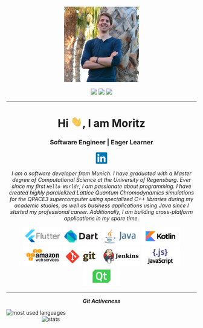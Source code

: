 <p style="text-align:center">
    <img src="https://github.com/finkmoritz/finkmoritz/raw/main/assets/images/profile.png" height="200"/>
</p>

<p style="text-align:center">
    <img src="https://img.shields.io/badge/Focus-Flutter-blue" />
    <img src="https://img.shields.io/badge/Location-Munich,%20Germany-success" />
    <img src="https://img.shields.io/badge/Languages-German%20%26%20English-yellow" />
</p>

<hr>

<h1 style="text-align:center">Hi <img src="https://raw.githubusercontent.com/ABSphreak/ABSphreak/master/gifs/Hi.gif" width="30px">, I am Moritz</h1>
<h3 style="text-align:center">Software Engineer | Eager Learner</h3>

<p style="text-align:center">
    <a href="https://www.linkedin.com/in/moritz-fink-648950192/" target="blank"><img src="https://github.com/finkmoritz/finkmoritz/raw/main/assets/icons/linkedin.svg" alt="linkedin" height="30" width="30" /></a>  
</p>

<p style="text-align:center">
  <em>
    I am a software developer from Munich. I have graduated with a Master degree of Computational Science at the University of Regensburg. 
    Ever since my first <code>Hello World!</code>, I am passionate about programming. I have created highly parallelized Lattice Quantum Chromodynamics simulations for the QPACE3 supercomputer using specialized C++ libraries during my academic studies, as well as business applications using Java since I started my professional career. 
    Additionally, I am building cross-platform applications in my spare time.
  </em> 
</p>

<p style="text-align:center">
    <img height="50" src="https://github.com/finkmoritz/finkmoritz/raw/main/assets/icons/flutter.svg">
    <img height="50" src="https://github.com/finkmoritz/finkmoritz/raw/main/assets/icons/dart.svg">
    <img height="50" src="https://github.com/finkmoritz/finkmoritz/raw/main/assets/icons/java.svg">
    <img height="50" src="https://github.com/finkmoritz/finkmoritz/raw/main/assets/icons/kotlin.svg">
    <img height="50" src="https://github.com/finkmoritz/finkmoritz/raw/main/assets/icons/aws.svg">
    <img height="50" src="https://github.com/finkmoritz/finkmoritz/raw/main/assets/icons/git.svg">
    <img height="50" src="https://github.com/finkmoritz/finkmoritz/raw/main/assets/icons/jenkins.svg">
    <img height="50" src="https://github.com/finkmoritz/finkmoritz/raw/main/assets/icons/javascript.svg">
    <img height="50" src="https://github.com/finkmoritz/finkmoritz/raw/main/assets/icons/qt.svg">
</p>

<hr>

<p style="text-align:center"><i><b>Git Activeness</b></i></p>

<p><img align="left" src="https://github-readme-stats.vercel.app/api/top-langs?username=finkmoritz&show_icons=true&locale=en&layout=compact&theme=chartreuse-dark" alt="most used languages" /></p>
<p>&nbsp;<img align="right" src="https://github-readme-stats.vercel.app/api?username=finkmoritz&show_icons=true&locale=en&theme=chartreuse-dark" alt="stats" width="410" /></p>
